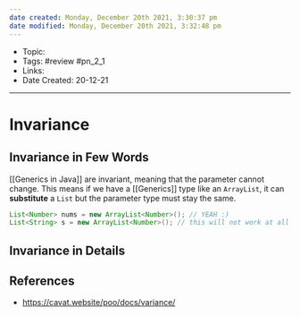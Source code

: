 ```yaml
---
date created: Monday, December 20th 2021, 3:30:37 pm
date modified: Monday, December 20th 2021, 3:32:48 pm
---
```


- Topic:
- Tags: #review #pn_2_1
- Links:
- Date Created: 20-12-21

---

# Invariance

## Invariance in Few Words

[[Generics in Java]] are invariant, meaning that the parameter cannot change. This means if we have a [[Generics]] type like an `ArrayList`, it can **substitute** a `List` but the parameter type must stay the same.

```java
List<Number> nums = new ArrayList<Number>(); // YEAH :)
List<String> s = new ArrayList<Number>(); // this will not work at all :(
```

## Invariance in Details

## References

- https://cavat.website/poo/docs/variance/
